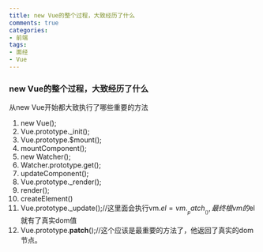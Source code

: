 ```yaml
---
title: new Vue的整个过程，大致经历了什么
comments: true
categories: 
- 前端
tags: 
- 面经
- Vue
---
```


### new Vue的整个过程，大致经历了什么

从new Vue开始都大致执行了哪些重要的方法

1. new Vue();
2. Vue.prototype._init();
3. Vue.prototype.$mount();
4. mountComponent();
5. new Watcher();
6. Watcher.prototype.get();
7. updateComponent();
8. Vue.prototype._render();
9. render();
10. createElement()
11. Vue.prototype._update();//这里面会执行vm.$el=vm.__patch__(),最终根vm的$el就有了真实dom值
12. Vue.prototype.__patch__();//这个应该是最重要的方法了，他返回了真实的dom节点。